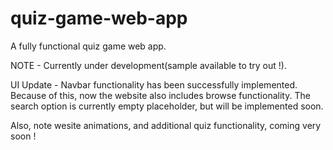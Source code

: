 # quiz-game-web-app
A fully functional quiz game web app.

NOTE - Currently under development(sample available to try out !). 

UI Update - Navbar functionality has been successfully implemented. Because of this, now the website also includes browse functionality. The search option is  currently empty placeholder, but will be implemented soon.

Also, note wesite animations, and additional quiz functionality, coming very soon !
